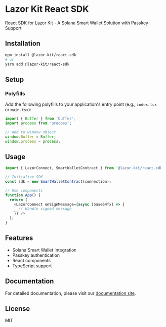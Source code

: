 # Lazor Kit React SDK

React SDK for Lazor Kit - A Solana Smart Wallet Solution with Passkey Support

## Installation

```bash
npm install @lazor-kit/react-sdk
# or
yarn add @lazor-kit/react-sdk
```

## Setup

### Polyfills

Add the following polyfills to your application's entry point (e.g., `index.tsx` or `main.tsx`):

```typescript
import { Buffer } from 'buffer';
import process from 'process';

// Add to window object
window.Buffer = Buffer;
window.process = process;
```

## Usage

```typescript
import { LazorConnect, SmartWalletContract } from '@lazor-kit/react-sdk';

// Initialize SDK
const sdk = new SmartWalletContract(connection);

// Use components
function App() {
  return (
    <LazorConnect onSignMessage={async (base64Tx) => {
      // Handle signed message
    }} />
  );
}
```

## Features

- Solana Smart Wallet integration
- Passkey authentication
- React components
- TypeScript support

## Documentation

For detailed documentation, please visit our [documentation site](https://docs.lazor-kit.com).

## License

MIT
